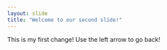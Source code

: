 ```yaml
---
layout: slide
title: "Welcome to our second slide!"
---
```

This is my first change! 
Use the left arrow to go back!
